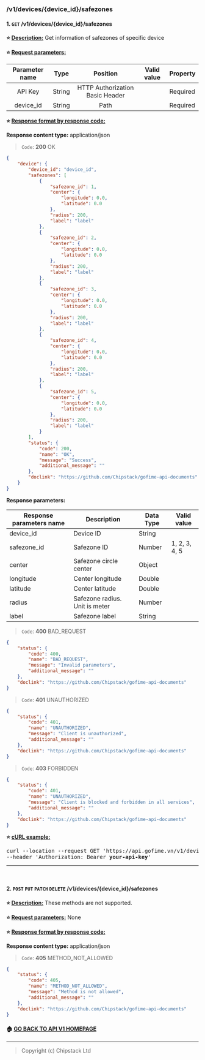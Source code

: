 ### /v1/devices/{device_id}/safezones

#### 1. `GET` /v1/devices/{device_id}/safezones

**:star: <ins>Description:</ins>** Get information of safezones of specific device

**:star: <ins>Request parameters:</ins>**

| Parameter name |  Type  |            Position             | Valid value                                           | Property |
| :------------: | :----: | :-----------------------------: | ----------------------------------------------------- | -------- |
|    API Key     | String | HTTP Authorization Basic Header |                                                       | Required |
|   device_id    | String |              Path               |                                                       | Required |


**:star: <ins>Response format by response code:</ins>**

**Response content type:** application/json

> `Code`: **200** OK

```json
{
	"device": {
		"device_id": "device_id",
		"safezones": [
			{
				"safezone_id": 1,
				"center": {
					"longitude": 0.0,
					"latitude": 0.0
				},
				"radius": 200,
				"label": "label"
			},
			{
				"safezone_id": 2,
				"center": {
					"longitude": 0.0,
					"latitude": 0.0
				},
				"radius": 200,
				"label": "label"
			},
			{
				"safezone_id": 3,
				"center": {
					"longitude": 0.0,
					"latitude": 0.0
				},
				"radius": 200,
				"label": "label"
			},
			{
				"safezone_id": 4,
				"center": {
					"longitude": 0.0,
					"latitude": 0.0
				},
				"radius": 200,
				"label": "label"
			},
			{
				"safezone_id": 5,
				"center": {
					"longitude": 0.0,
					"latitude": 0.0
				},
				"radius": 200,
				"label": "label"
			}
		],
		"status": {
			"code": 200,
			"name": "OK",
			"message": "Success",
			"additional_message": ""
		},
		"doclink": "https://github.com/Chipstack/gofime-api-documents"
	}
}
```

**Response parameters:**

| Response parameters name | Description                    | Data Type    | Valid value   |
| ------------------------ | ------------------------------ | ------------ | ------------- |
| device_id                | Device ID                      | String       |               |
| safezone_id              | Safezone ID                    | Number       | 1, 2, 3, 4, 5 |
| center                   | Safezone circle center         | Object       |               |
| longitude                | Center longitude               | Double  |               |
| latitude                 | Center latitude                | Double  |               |
| radius                   | Safezone radius. Unit is meter | Number       |               |
| label                    | Safezone label                 | String       |               |



> `Code`: **400** BAD_REQUEST

```json
{
	"status": {
		"code": 400,
		"name": "BAD_REQUEST",
		"message": "Invalid parameters",
		"additional_message": ""
	},
	"doclink": "https://github.com/Chipstack/gofime-api-documents"
}
```



> `Code`: **401** UNAUTHORIZED

```json
{
	"status": {
		"code": 401,
		"name": "UNAUTHORIZED",
		"message": "Client is unauthorized",
		"additional_message": ""
	},
	"doclink": "https://github.com/Chipstack/gofime-api-documents"
}
```



> `Code`: **403** FORBIDDEN

```json
{
	"status": {
		"code": 401,
		"name": "UNAUTHORIZED",
		"message": "Client is blocked and forbidden in all services",
		"additional_message": ""
	},
	"doclink": "https://github.com/Chipstack/gofime-api-documents"
}
```
**:star: <ins>cURL example:</ins>**
<pre>
curl --location --request GET 'https://api.gofime.vn/v1/devices/<b>your-device-id</b>/safezones' \
--header 'Authorization: Bearer <b>your-api-key</b>'
</pre>

------
<br />

#### 2.  `POST` `PUT` `PATCH` `DELETE` /v1/devices/{device_id}/safezones

**:star: <ins>Description:</ins>** These methods are not supported.

**:star: <ins>Request parameters:</ins>** None

**:star: <ins>Response format by response code:</ins>**

**Response content type:** application/json

> `Code`: **405** METHOD_NOT_ALLOWED

```json
{
	"status": {
		"code": 405,
		"name": "METHOD_NOT_ALLOWED",
		"message": "Method is not allowed",
		"additional_message": ""
	},
	"doclink": "https://github.com/Chipstack/gofime-api-documents"
}
```



#### :house: [GO BACK TO API V1 HOMEPAGE](README.md)

------

> Copyright (c) Chipstack Ltd
